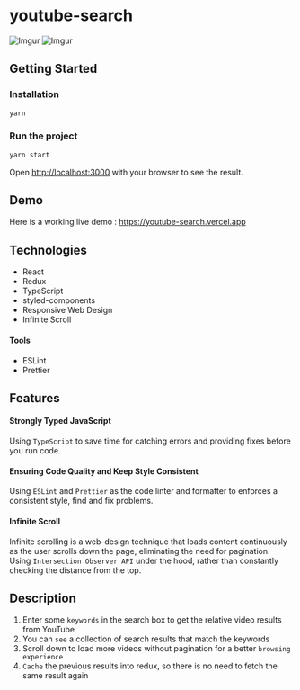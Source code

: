 # youtube-search

![Imgur](https://i.imgur.com/NV9ZoAR.png)
![Imgur](https://i.imgur.com/arXd4PW.png)

## Getting Started

### Installation

```bash
yarn
```

### Run the project

```bash
yarn start
```

Open [http://localhost:3000](http://localhost:3000) with your browser to see the result.

## Demo

Here is a working live demo : https://youtube-search.vercel.app

## Technologies

- React
- Redux
- TypeScript
- styled-components
- Responsive Web Design
- Infinite Scroll

#### Tools

- ESLint
- Prettier

## Features

#### Strongly Typed JavaScript

Using `TypeScript` to save time for catching errors and providing fixes before you run code.

#### Ensuring Code Quality and Keep Style Consistent

Using `ESLint` and `Prettier` as the code linter and formatter to enforces a consistent style, find and fix problems.

#### Infinite Scroll

Infinite scrolling is a web-design technique that loads content continuously as the user scrolls down the page, eliminating the need for pagination. Using `Intersection Observer API` under the hood, rather than constantly checking the distance from the top.

## Description

1. Enter some `keywords` in the search box to get the relative video results from YouTube
2. You can `see` a collection of search results that match the keywords
3. Scroll down to load more videos without pagination for a better `browsing experience`
4. `Cache` the previous results into redux, so there is no need to fetch the same result again
